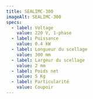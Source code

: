 ```yaml
---
title: SEALIMC-300
imageAlt: SEALIMC-300
specs:
  - label: Voltage
    value: 220 V, 1-phase
  - label: Puissance
    value: 0.4 kW
  - label: Longueur du scellage
    value: 300 mm
  - label: Largeur du scellage
    value: 2 mm
  - label: Poids net
    value: 5 Kg
  - label: Particularité
    value: Coupoir
---
```

